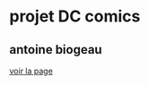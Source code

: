 # projet DC comics 
## antoine biogeau


[voir la page](https://antoinebiogeau.github.io/projet_DC/ "index")
